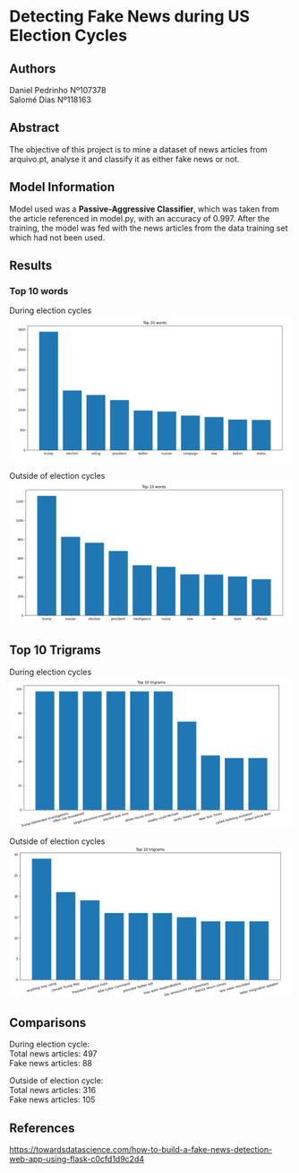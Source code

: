 # Detecting Fake News during US Election Cycles

## Authors
Daniel Pedrinho Nº107378\
Salomé Dias Nº118163

## Abstract
The objective of this project is to mine a dataset of news articles from arquivo.pt, analyse it and classify it as either fake news or not.

## Model Information
Model used was a **Passive-Aggressive Classifier**, which was taken from the article referenced in model.py, with an accuracy of 0.997.
After the training, the model was fed with the news articles from the data training set which had not been used.

## Results 
### Top 10 words

During election cycles
![Top 10 words](images/words_during.png)

Outside of election cycles
![Top 10 words](images/words_outside.png)

## Top 10 Trigrams

During election cycles
![Top 10 Trigrams](images/trigrams_during.png)

Outside of election cycles
![Top 10 Trigrams](images/trigrams_outside.png)

## Comparisons
During election cycle:\
Total news articles:  497\
Fake news articles:  88

Outside of election cycle:\
Total news articles:  316\
Fake news articles:  105

## References 
https://towardsdatascience.com/how-to-build-a-fake-news-detection-web-app-using-flask-c0cfd1d9c2d4